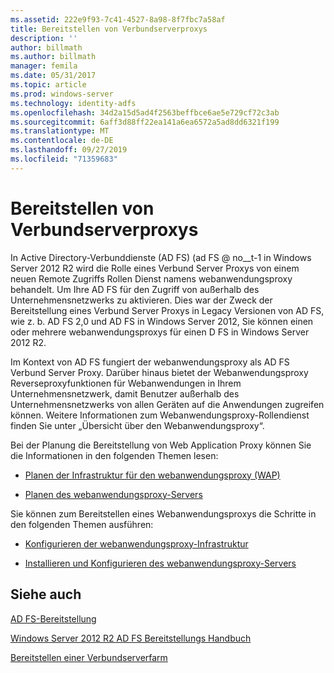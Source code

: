 ```yaml
---
ms.assetid: 222e9f93-7c41-4527-8a98-8f7fbc7a58af
title: Bereitstellen von Verbundserverproxys
description: ''
author: billmath
ms.author: billmath
manager: femila
ms.date: 05/31/2017
ms.topic: article
ms.prod: windows-server
ms.technology: identity-adfs
ms.openlocfilehash: 34d2a15d5ad4f2563beffbce6ae5e729cf72c3ab
ms.sourcegitcommit: 6aff3d88ff22ea141a6ea6572a5ad8dd6321f199
ms.translationtype: MT
ms.contentlocale: de-DE
ms.lasthandoff: 09/27/2019
ms.locfileid: "71359683"
---
```

# <a name="deploying-federation-server-proxies"></a>Bereitstellen von Verbundserverproxys

In Active Directory-Verbunddienste (AD FS) \(ad FS @ no__t-1 in Windows Server 2012 R2 wird die Rolle eines Verbund Server Proxys von einem neuen Remote Zugriffs Rollen Dienst namens webanwendungsproxy behandelt. Um Ihre AD FS für den Zugriff von außerhalb des Unternehmensnetzwerks zu aktivieren. Dies war der Zweck der Bereitstellung eines Verbund Server Proxys in Legacy Versionen von AD FS, wie z. b. AD FS 2,0 und AD FS in Windows Server 2012, Sie können einen oder mehrere webanwendungsproxys für einen D FS in Windows Server 2012 R2.  
  
Im Kontext von AD FS fungiert der webanwendungsproxy als AD FS Verbund Server Proxy. Darüber hinaus bietet der Webanwendungsproxy Reverseproxyfunktionen für Webanwendungen in Ihrem Unternehmensnetzwerk, damit Benutzer außerhalb des Unternehmensnetzwerks von allen Geräten auf die Anwendungen zugreifen können. Weitere Informationen zum Webanwendungsproxy-Rollendienst finden Sie unter „Übersicht über den Webanwendungsproxy“.  
  
Bei der Planung die Bereitstellung von Web Application Proxy können Sie die Informationen in den folgenden Themen lesen:  
  
-   [Planen der Infrastruktur für den webanwendungsproxy (WAP)](https://technet.microsoft.com/library/dn383648.aspx)  
  
-   [Planen des webanwendungsproxy-Servers](https://technet.microsoft.com/library/dn383647.aspx)  
  
Sie können zum Bereitstellen eines Webanwendungsproxys die Schritte in den folgenden Themen ausführen:  
  
-   [Konfigurieren der webanwendungsproxy-Infrastruktur](https://technet.microsoft.com/library/dn383644.aspx)  
  
-   [Installieren und Konfigurieren des webanwendungsproxy-Servers](https://technet.microsoft.com/library/dn383662.aspx)  
  
 
## <a name="see-also"></a>Siehe auch 

[AD FS-Bereitstellung](../../ad-fs/AD-FS-Deployment.md)  

[Windows Server 2012 R2 AD FS Bereitstellungs Handbuch](../../ad-fs/deployment/Windows-Server-2012-R2-AD-FS-Deployment-Guide.md)  
 
[Bereitstellen einer Verbundserverfarm](../../ad-fs/deployment/Deploying-a-Federation-Server-Farm.md)  
  

